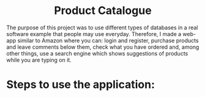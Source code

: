 <h1 align="center"> Product Catalogue </h1>

The purpose of this project was to use different types of databases in a real software example that people may use everyday.
Therefore, I made a web-app similar to Amazon where you can: login and register, purchase products and leave comments below them, check what you have ordered and, among other things, use a search engine which shows suggestions of products while you are typing on it.

# Steps to use the application:
